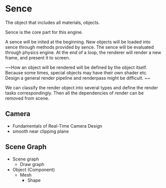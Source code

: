 # Sence

The object that includes all materials, objects.

Sence is the core part for this engine. 

A sence will be inited at the beginning. New objects will be loaded 
into sence through methods provided by sence. The sence will be evaluated through 
physics engine. At the end of a loop, the renderer will render a new frame, and present it 
to screen.

~~How an object will be rendered will be defined by the object itself. Because some times, special objects may have their own shader etc. Design a general render pipeline and renderpass might be difficult. ~~

We can classify the render object into several types and define the render tasks correspondingly. Then all the dependencies of render can be removed from scene. 

## Camera

* Fundamentals of Real-Time Camera Design
* smooth near clipping plane

## Scene Graph

* Scene graph
  * Draw graph
* Object (Component)
  * Mesh
    * Shape